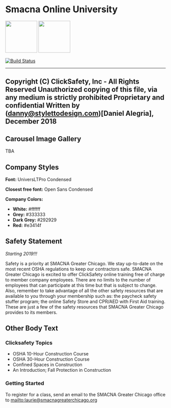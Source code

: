 # Smacna Online University

<img src="https://image4.owler.com/logo/clicksafety_owler_20161012_230155_original.png" width="100px" />

<img src="https://www.smacnagreaterchicago.org/assets/images/logo-smacna-greater-chicago.svg" width="100px" />

[![Build Status](https://travis-ci.org/joemccann/dillinger.svg?branch=master)](https://travis-ci.org/joemccann/dillinger)

---
Copyright (C) ClickSafety, Inc - All Rights Reserved
Unauthorized copying of this file, via any medium is strictly prohibited
Proprietary and confidential
Written by (danny@stylettodesign.com)[Daniel Alegria], December 2018
---

## Carousel Image Gallery

TBA

## Company Styles

**Font:** UniversLTPro Condensed

**Closest free font:** Open Sans Condensed

**Company Colors:**

- **White:** 		#ffffff
- **Grey:** 		#333333
- **Dark Grey:** 	#292929
- **Red:** 			#e3414f

## Safety Statement

*Starting 2019!!!*

Safety is a priority at SMACNA Greater Chicago. We stay up-to-date on the most recent OSHA regulations to keep our contractors safe. SMACNA Greater Chicago is excited to offer ClickSafety online training free of charge to member company employees. There are no limits to the number of employees that can participate at this time but that is subject to change. Also, remember to take advantage of all the other safety resources that are available to you through your membership such as: the paycheck safety stuffer program; the online Safety Store and CPR/AED with First Aid training. These are just a few of the safety resources that SMACNA Greater Chicago provides to its members.

## Other Body Text

### Clicksafety Topics
- OSHA 10-Hour Construction Course
- OSHA 30-Hour Construction Course
- Confined Spaces in Construction
- An Introduction; Fall Protection in Construction

### Getting Started

To register for a class, send an email to the SMACNA Greater Chicago office to [mailto:laurie@smacnagreaterchicago.org](laurie@smacnagreaterchicago.org)



